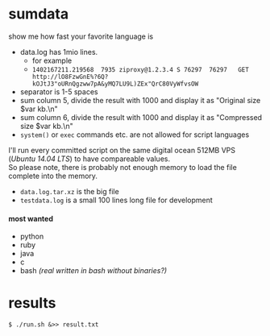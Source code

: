 sumdata
=======

show me how fast your favorite language is

* data.log has 1mio lines.  
  * for example
  * `1402167211.219568	7935 ziproxy@1.2.3.4 S 76297  76297   GET http://lO8FzwGnE%?6Q?kOJtJ3"oURnQgzww7pA&yMQ7LU9L)ZEx"QrC80VyWfvsOW`
* separator is 1-5 spaces
* sum column 5, divide the result with 1000 and display it as "Original size $var kb.\n"
* sum column 6, divide the result with 1000 and display it as "Compressed size $var kb.\n"
* `system()` or `exec` commands etc. are not allowed for script languages

I'll run every committed script on the same digital ocean 512MB VPS (_Ubuntu 14.04 LTS_) to have compareable values.  
So please note, there is probably not enough memory to load the file complete into the memory.

* `data.log.tar.xz` is the big file
* `testdata.log` is a small 100 lines long file for development

#### most wanted
* python
* ruby
* java 
* c
* bash _(real written in bash without binaries?)_

results
=======

	$ ./run.sh &>> result.txt
